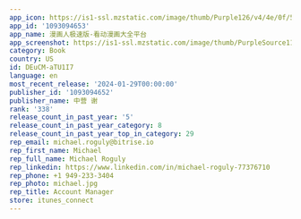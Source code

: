 ```yaml
---
app_icon: https://is1-ssl.mzstatic.com/image/thumb/Purple126/v4/4e/0f/5b/4e0f5b60-9316-9df9-425e-3210613f2c48/AppIcon-0-1x_U007emarketing-0-10-0-0-85-220-0.png/1024x1024bb.png
app_id: '1093094653'
app_name: 漫画人极速版-看动漫画大全平台
app_screenshot: https://is1-ssl.mzstatic.com/image/thumb/PurpleSource114/v4/45/23/06/452306a8-e45a-bc00-bf43-8747418bd412/296b3814-23c8-428e-9993-572b53e09fcd__U6ed1_U5c4f_U5f15_U5bfc_U98751_Uff08iphoneXmax_Uff09.jpg/1242x2688bb.png
category: Book
country: US
id: DEuCM-aTU1I7
language: en
most_recent_release: '2024-01-29T00:00:00'
publisher_id: '1093094652'
publisher_name: 中营 谢
rank: '338'
release_count_in_past_year: '5'
release_count_in_past_year_category: 8
release_count_in_past_year_top_in_category: 29
rep_email: michael.roguly@bitrise.io
rep_first_name: Michael
rep_full_name: Michael Roguly
rep_linkedin: https://www.linkedin.com/in/michael-roguly-77376710
rep_phone: +1 949-233-3404
rep_photo: michael.jpg
rep_title: Account Manager
store: itunes_connect
---
```

